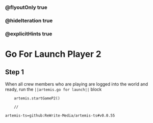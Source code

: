 ### @flyoutOnly true
### @hideIteration true
### @explicitHints true

# Go For Launch Player 2

## Step 1
When all crew members who are playing are logged into the world and ready, run the ``||artemis.go for launch||`` block

```ghost
    artemis.startGameP2()
```
```template
    //
```

```package
artemis-ts=github:ReWrite-Media/artemis-ts#v0.0.55
```